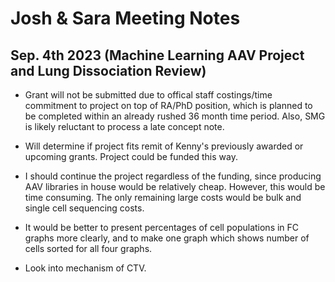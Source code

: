 # Josh & Sara Meeting Notes

## Sep. 4th 2023 (Machine Learning AAV Project and Lung Dissociation Review)

- Grant will not be submitted due to offical staff costings/time commitment to project on top of RA/PhD position, which is planned to be completed within an already rushed 36 month time period. Also, SMG is likely reluctant to process a late concept note. 

- Will determine if project fits remit of Kenny's previously awarded or upcoming grants. Project could be funded this way. 

- I should continue the project regardless of the funding, since producing AAV libraries in house would be relatively cheap. However, this would be time consuming. The only remaining large costs would be bulk and single cell sequencing costs. 

- It would be better to present percentages of cell populations in FC graphs more clearly, and to make one graph which shows number of cells sorted for all four graphs. 

- Look into mechanism of CTV.